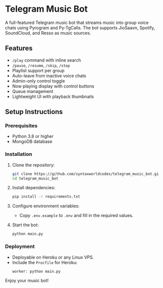 # Telegram Music Bot

A full-featured Telegram music bot that streams music into group voice chats using Pyrogram and Py-TgCalls. The bot supports JioSaavn, Spotify, SoundCloud, and Resso as music sources.

## Features
- `/play` command with inline search
- `/pause`, `/resume`, `/skip`, `/stop`
- Playlist support per group
- Auto-leave from inactive voice chats
- Admin-only control toggle
- Now playing display with control buttons
- Queue management
- Lightweight UI with playback thumbnails

## Setup Instructions

### Prerequisites
- Python 3.8 or higher
- MongoDB database

### Installation
1. Clone the repository:
   ```bash
   git clone https://github.com/syntaxworldcodes/telegram_music_bot.git
   cd telegram_music_bot
   ```

2. Install dependencies:
   ```bash
   pip install -r requirements.txt
   ```

3. Configure environment variables:
   - Copy `.env.example` to `.env` and fill in the required values.

4. Start the bot:
   ```bash
   python main.py
   ```

### Deployment
- Deployable on Heroku or any Linux VPS.
- Include the `Procfile` for Heroku:
   ```plaintext
   worker: python main.py
   ```

Enjoy your music bot!